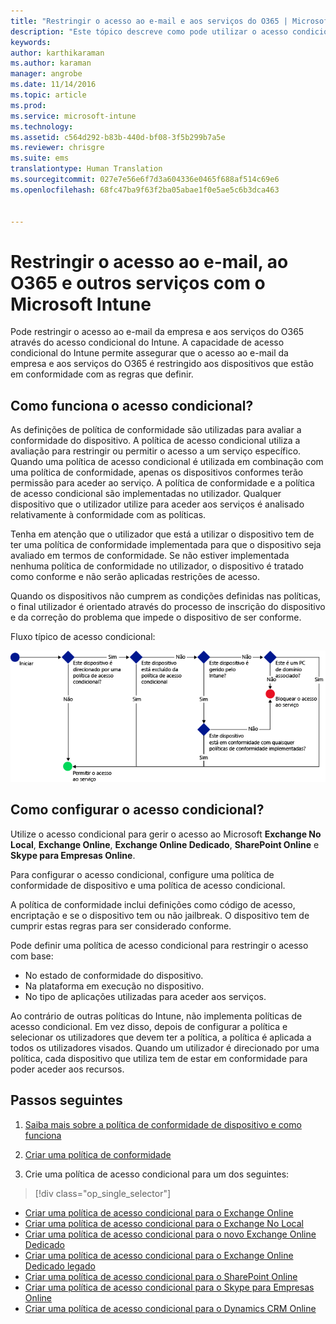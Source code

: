 ```yaml
---
title: "Restringir o acesso ao e-mail e aos serviços do O365 | Microsoft Intune"
description: "Este tópico descreve como pode utilizar o acesso condicional para permitir que apenas dispositivos em conformidade acedam ao e-mail e aos dados da empresa no SharePoint online e noutros serviços."
keywords: 
author: karthikaraman
ms.author: karaman
manager: angrobe
ms.date: 11/14/2016
ms.topic: article
ms.prod: 
ms.service: microsoft-intune
ms.technology: 
ms.assetid: c564d292-b83b-440d-bf08-3f5b299b7a5e
ms.reviewer: chrisgre
ms.suite: ems
translationtype: Human Translation
ms.sourcegitcommit: 027e7e56e6f7d3a604336e0465f688af514c69e6
ms.openlocfilehash: 68fc47ba9f63f2ba05abae1f0e5ae5c6b3dca463


---
```


# <a name="restrict-access-to-email-o365-and-other-services-with-microsoft-intune"></a>Restringir o acesso ao e-mail, ao O365 e outros serviços com o Microsoft Intune
Pode restringir o acesso ao e-mail da empresa e aos serviços do O365 através do acesso condicional do Intune. A capacidade de acesso condicional do Intune permite assegurar que o acesso ao e-mail da empresa e aos serviços do O365 é restringido aos dispositivos que estão em conformidade com as regras que definir.
## <a name="how-does-conditional-access-work"></a>Como funciona o acesso condicional?
As definições de política de conformidade são utilizadas para avaliar a conformidade do dispositivo. A política de acesso condicional utiliza a avaliação para restringir ou permitir o acesso a um serviço específico. Quando uma política de acesso condicional é utilizada em combinação com uma política de conformidade, apenas os dispositivos conformes terão permissão para aceder ao serviço. A política de conformidade e a política de acesso condicional são implementadas no utilizador. Qualquer dispositivo que o utilizador utilize para aceder aos serviços é analisado relativamente à conformidade com as políticas.

Tenha em atenção que o utilizador que está a utilizar o dispositivo tem de ter uma política de conformidade implementada para que o dispositivo seja avaliado em termos de conformidade.
Se não estiver implementada nenhuma política de conformidade no utilizador, o dispositivo é tratado como conforme e não serão aplicadas restrições de acesso.

Quando os dispositivos não cumprem as condições definidas nas políticas, o final utilizador é orientado através do processo de inscrição do dispositivo e da correção do problema que impede o dispositivo de ser conforme.

Fluxo típico de acesso condicional:

![O diagrama mostra os pontos de decisão utilizados para determinar se um dispositivo tem permissão de acesso a um serviço ou está bloqueado](../media/ConditionalAccess4.png)

## <a name="how-to-configure-conditional-access"></a>Como configurar o acesso condicional?
Utilize o acesso condicional para gerir o acesso ao Microsoft **Exchange No Local**, **Exchange Online**, **Exchange Online Dedicado**,  **SharePoint Online** e **Skype para Empresas Online**.

Para configurar o acesso condicional, configure uma política de conformidade de dispositivo e uma política de acesso condicional.

A política de conformidade inclui definições como código de acesso, encriptação e se o dispositivo tem ou não jailbreak. O dispositivo tem de cumprir estas regras para ser considerado conforme.

Pode definir uma política de acesso condicional para restringir o acesso com base:
- No estado de conformidade do dispositivo.
- Na plataforma em execução no dispositivo.
- No tipo de aplicações utilizadas para aceder aos serviços.

Ao contrário de outras políticas do Intune, não implementa políticas de acesso condicional. Em vez disso, depois de configurar a política e selecionar os utilizadores que devem ter a política, a política é aplicada a todos os utilizadores visados. Quando um utilizador é direcionado por uma política, cada dispositivo que utiliza tem de estar em conformidade para poder aceder aos recursos.


## <a name="next-steps"></a>Passos seguintes
1. [Saiba mais sobre a política de conformidade de dispositivo e como funciona](introduction-to-device-compliance-policies-in-microsoft-intune.md)

2. [Criar uma política de conformidade](create-a-device-compliance-policy-in-microsoft-intune.md)

2.  Crie uma política de acesso condicional para um dos seguintes:
> [!div class="op_single_selector"]
  - [Criar uma política de acesso condicional para o Exchange Online](restrict-access-to-exchange-online-with-microsoft-intune.md)
  - [Criar uma política de acesso condicional para o Exchange No Local](restrict-access-to-exchange-onpremises-with-microsoft-intune.md)
  - [Criar uma política de acesso condicional para o novo Exchange Online Dedicado](restrict-access-to-exchange-online-with-microsoft-intune.md)
  - [Criar uma política de acesso condicional para o Exchange Online Dedicado legado](restrict-access-to-exchange-onpremises-with-microsoft-intune.md)
  - [Criar uma política de acesso condicional para o SharePoint Online](restrict-access-to-sharepoint-online-with-microsoft-intune.md)
  - [Criar uma política de acesso condicional para o Skype para Empresas Online](restrict-access-to-skype-for-business-online-with-microsoft-intune.md)
  - [Criar uma política de acesso condicional para o Dynamics CRM Online](restrict-access-to-dynamics-crm-online-with-microsoft-intune.md)



<!--HONumber=Nov16_HO2-->


